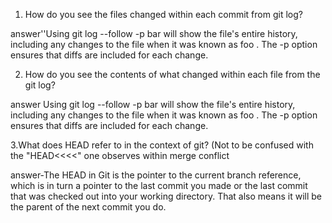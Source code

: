 1. How do you see the files changed within each commit from git log?

answer''Using git log --follow -p bar will show the file's entire history, including any changes to the file when it was known as foo . The -p option ensures that diffs are included for each change.


2. How do you see the contents of what changed within each file from the git log?

answer Using git log --follow -p bar will show the file's entire history, including any changes to the file when it was known as foo . The -p option ensures that diffs are included for each change.

3.What does HEAD refer to in the context of git? (Not to be confused with the "HEAD<<<<" one observes within merge conflict

answer-The HEAD in Git is the pointer to the current branch reference, which is in turn a pointer to the last commit you made or the last commit that was checked out into your working directory. That also means it will be the parent of the next commit you do.